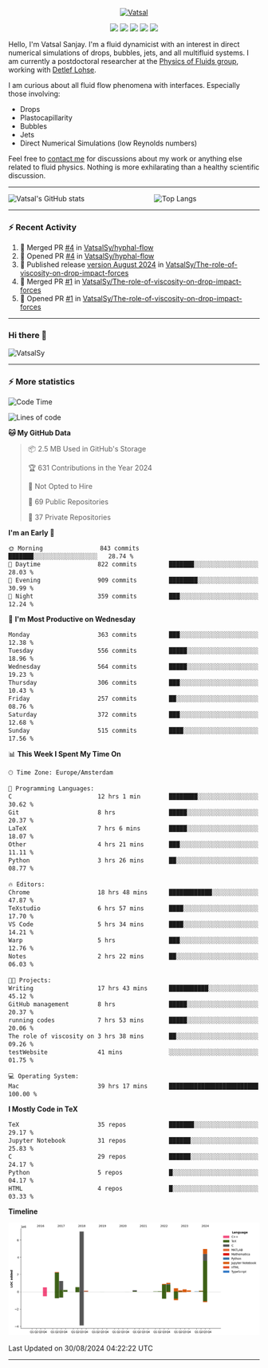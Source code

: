 <center>

[<img alt="Vatsal" width="200px" src="https://www.dropbox.com/s/dxyybgtblo8er6h/Logo_Vatsal_Vector.png?raw=1">](https://www.vatsalsanjay.com)

[<img src="https://img.shields.io/badge/googlescholar-4285F4?&style=for-the-badge&logo=googlescholar&logoColor=white">](https://scholar.google.com/citations?hl=en&user=67aQviYAAAAJ)
[<img src="https://img.shields.io/static/v1.svg?&style=for-the-badge&logo=ResearchGate&label=&message=ResearchGate&logoColor=white&color=green">](https://www.researchgate.net/profile/Vatsal-Sanjay-2)
[<img src="https://img.shields.io/badge/twitter-1DA1F2?&style=for-the-badge&logo=twitter&logoColor=white">](https://twitter.com/VatsalSanjay)
[<img src="https://img.shields.io/badge/linkedin-0A66C2?&style=for-the-badge&logo=linkedin">](https://www.linkedin.com/in/vatsalsanjay/)
[<img src="https://img.shields.io/badge/orcid-A6CE39?&style=for-the-badge&logo=orcid&logoColor=white">](https://orcid.org/0000-0002-4293-6099)

</center>

Hello, I'm Vatsal Sanjay. I'm a fluid dynamicist with an interest in direct numerical simulations of drops, bubbles, jets, and all multifluid systems. I am currently a postdoctoral researcher at the [Physics of Fluids group](https://pof.tnw.utwente.nl), working with [Detlef Lohse](https://en.wikipedia.org/wiki/Detlef_Lohse). 

I am curious about all fluid flow phenomena with interfaces. Especially those involving:

- Drops
- Plastocapillarity
- Bubbles
- Jets
- Direct Numerical Simulations (low Reynolds numbers)

Feel free to [contact me](mailto:contact@vatsalsanjay.com) for discussions about my work or anything else related to fluid physics. Nothing is more exhilarating than a healthy scientific discussion.

<!-- ![Vatsal's GitHub stats](https://github-readme-stats-xi-wine-74.vercel.app/api?username=VatsalSy&show_icons=true&theme=vision-friendly-dark)

![Top Langs](https://github-readme-stats-xi-wine-74.vercel.app/api/top-langs/?username=VatsalSy&layout=compact&theme=vision-friendly-dark) -->

---
<div style="display: flex; justify-content: space-between;">
    <img src="https://github-readme-stats-xi-wine-74.vercel.app/api?username=VatsalSy&show_icons=true&theme=vision-friendly-dark" alt="Vatsal's GitHub stats" style="width: 55%;">
    <img src="https://github-readme-stats-xi-wine-74.vercel.app/api/top-langs/?username=VatsalSy&layout=compact&theme=vision-friendly-dark" alt="Top Langs" style="width: 42%;">
</div>

---

### :zap: Recent Activity

<!--START_SECTION:activity-->
1. 🎉 Merged PR [#4](https://github.com/VatsalSy/hyphal-flow/pull/4) in [VatsalSy/hyphal-flow](https://github.com/VatsalSy/hyphal-flow)
2. 💪 Opened PR [#4](https://github.com/VatsalSy/hyphal-flow/pull/4) in [VatsalSy/hyphal-flow](https://github.com/VatsalSy/hyphal-flow)
3. 🚀 Published release [version August 2024](https://github.com/VatsalSy/The-role-of-viscosity-on-drop-impact-forces/releases/tag/v1.0) in [VatsalSy/The-role-of-viscosity-on-drop-impact-forces](https://github.com/VatsalSy/The-role-of-viscosity-on-drop-impact-forces)
4. 🎉 Merged PR [#1](https://github.com/VatsalSy/The-role-of-viscosity-on-drop-impact-forces/pull/1) in [VatsalSy/The-role-of-viscosity-on-drop-impact-forces](https://github.com/VatsalSy/The-role-of-viscosity-on-drop-impact-forces)
5. 💪 Opened PR [#1](https://github.com/VatsalSy/The-role-of-viscosity-on-drop-impact-forces/pull/1) in [VatsalSy/The-role-of-viscosity-on-drop-impact-forces](https://github.com/VatsalSy/The-role-of-viscosity-on-drop-impact-forces)
<!--END_SECTION:activity-->
---

### Hi there 👋
<p align="left"> <img src="https://komarev.com/ghpvc/?username=VatsalSy&label=Profile%20views&color=orange&style=for-the-badge" alt="VatsalSy" /> </p>

---
### :zap: More statistics

<!--START_SECTION:waka-->
![Code Time](http://img.shields.io/badge/Code%20Time-258%20hrs%2042%20mins-blue)

![Lines of code](https://img.shields.io/badge/From%20Hello%20World%20I%27ve%20Written-20.3%20million%20lines%20of%20code-blue)

**🐱 My GitHub Data** 

> 📦 2.5 MB Used in GitHub's Storage 
 > 
> 🏆 631 Contributions in the Year 2024
 > 
> 🚫 Not Opted to Hire
 > 
> 📜 69 Public Repositories 
 > 
> 🔑 37 Private Repositories 
 > 
**I'm an Early 🐤** 

```text
🌞 Morning                843 commits         ███████░░░░░░░░░░░░░░░░░░   28.74 % 
🌆 Daytime                822 commits         ███████░░░░░░░░░░░░░░░░░░   28.03 % 
🌃 Evening                909 commits         ████████░░░░░░░░░░░░░░░░░   30.99 % 
🌙 Night                  359 commits         ███░░░░░░░░░░░░░░░░░░░░░░   12.24 % 
```
📅 **I'm Most Productive on Wednesday** 

```text
Monday                   363 commits         ███░░░░░░░░░░░░░░░░░░░░░░   12.38 % 
Tuesday                  556 commits         █████░░░░░░░░░░░░░░░░░░░░   18.96 % 
Wednesday                564 commits         █████░░░░░░░░░░░░░░░░░░░░   19.23 % 
Thursday                 306 commits         ███░░░░░░░░░░░░░░░░░░░░░░   10.43 % 
Friday                   257 commits         ██░░░░░░░░░░░░░░░░░░░░░░░   08.76 % 
Saturday                 372 commits         ███░░░░░░░░░░░░░░░░░░░░░░   12.68 % 
Sunday                   515 commits         ████░░░░░░░░░░░░░░░░░░░░░   17.56 % 
```


📊 **This Week I Spent My Time On** 

```text
🕑︎ Time Zone: Europe/Amsterdam

💬 Programming Languages: 
C                        12 hrs 1 min        ████████░░░░░░░░░░░░░░░░░   30.62 % 
Git                      8 hrs               █████░░░░░░░░░░░░░░░░░░░░   20.37 % 
LaTeX                    7 hrs 6 mins        █████░░░░░░░░░░░░░░░░░░░░   18.07 % 
Other                    4 hrs 21 mins       ███░░░░░░░░░░░░░░░░░░░░░░   11.11 % 
Python                   3 hrs 26 mins       ██░░░░░░░░░░░░░░░░░░░░░░░   08.77 % 

🔥 Editors: 
Chrome                   18 hrs 48 mins      ████████████░░░░░░░░░░░░░   47.87 % 
TeXstudio                6 hrs 57 mins       ████░░░░░░░░░░░░░░░░░░░░░   17.70 % 
VS Code                  5 hrs 34 mins       ████░░░░░░░░░░░░░░░░░░░░░   14.21 % 
Warp                     5 hrs               ███░░░░░░░░░░░░░░░░░░░░░░   12.76 % 
Notes                    2 hrs 22 mins       ██░░░░░░░░░░░░░░░░░░░░░░░   06.03 % 

🐱‍💻 Projects: 
Writing                  17 hrs 43 mins      ███████████░░░░░░░░░░░░░░   45.12 % 
GitHub management        8 hrs               █████░░░░░░░░░░░░░░░░░░░░   20.37 % 
running codes            7 hrs 53 mins       █████░░░░░░░░░░░░░░░░░░░░   20.06 % 
The role of viscosity on 3 hrs 38 mins       ██░░░░░░░░░░░░░░░░░░░░░░░   09.26 % 
testWebsite              41 mins             ░░░░░░░░░░░░░░░░░░░░░░░░░   01.75 % 

💻 Operating System: 
Mac                      39 hrs 17 mins      █████████████████████████   100.00 % 
```

**I Mostly Code in TeX** 

```text
TeX                      35 repos            ███████░░░░░░░░░░░░░░░░░░   29.17 % 
Jupyter Notebook         31 repos            ██████░░░░░░░░░░░░░░░░░░░   25.83 % 
C                        29 repos            ██████░░░░░░░░░░░░░░░░░░░   24.17 % 
Python                   5 repos             █░░░░░░░░░░░░░░░░░░░░░░░░   04.17 % 
HTML                     4 repos             █░░░░░░░░░░░░░░░░░░░░░░░░   03.33 % 
```



**Timeline**

![Lines of Code chart](https://raw.githubusercontent.com/VatsalSy/VatsalSy/main/assets/bar_graph.png)


 Last Updated on 30/08/2024 04:22:22 UTC
<!--END_SECTION:waka-->
---
